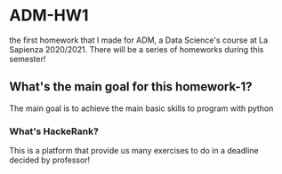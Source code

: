 # ADM-HW1
the first homework that I made for ADM, a Data Science's course at La Sapienza 2020/2021. There will be a series of homeworks during this semester!

## What's the main goal for this homework-1?
The main goal is to achieve the main basic skills to program with python

### What's HackeRank?
This is a platform that provide us many exercises to do in a deadline decided by professor!




